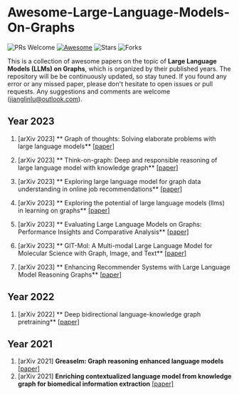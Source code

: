 # Awesome-Large-Language-Models-On-Graphs
 
 ![PRs Welcome](https://img.shields.io/badge/PRs-Welcome-green)  [![Awesome](https://awesome.re/badge.svg)](https://awesome.re) ![Stars](https://img.shields.io/github/stars/Jianglin954/awesome-large-language-models-on-graphs?color=yellow)  ![Forks](https://img.shields.io/github/forks/Jianglin954/awesome-large-language-models-on-graphs?color=blue&label=Fork)
 

 This is a collection of awesome papers on the topic of **Large Language Models (LLMs) on Graphs**, which is organized by their published years. The repository will be be continuously updated, so stay tuned. If you found any error or any missed paper, please don't hesitate to open issues or pull requests. Any suggestions and comments are welcome (jianglinlu@outlook.com).
 
 
## Year 2023

1. [arXiv 2023] ** Graph of thoughts: Solving elaborate problems with large language models** [[paper]](https://arxiv.org/abs/2308.09687)

1. [arXiv 2023] ** Think-on-graph: Deep and responsible reasoning of large language model with knowledge graph** [[paper]](https://arxiv.org/abs/2307.07697)

1. [arXiv 2023] ** Exploring large language model for graph data understanding in online job recommendations** [[paper]](https://arxiv.org/abs/2307.05722)

1. [arXiv 2023] ** Exploring the potential of large language models (llms) in learning on graphs** [[paper]](https://arxiv.org/abs/2307.03393)

1. [arXiv 2023] ** Evaluating Large Language Models on Graphs: Performance Insights and Comparative Analysis** [[paper]](https://arxiv.org/abs/2308.11224)

1. [arXiv 2023] ** GIT-Mol: A Multi-modal Large Language Model for Molecular Science with Graph, Image, and Text** [[paper]](https://arxiv.org/abs/2308.06911)

1. [arXiv 2023] ** Enhancing Recommender Systems with Large Language Model Reasoning Graphs** [[paper]](https://arxiv.org/abs/2308.10835)



## Year 2022


1. [arXiv 2022] ** Deep bidirectional language-knowledge graph pretraining** [[paper]](https://proceedings.neurips.cc/paper_files/paper/2022/hash/f224f056694bcfe465c5d84579785761-Abstract-Conference.html)


## Year 2021

1. [arXiv 2021] **Greaselm: Graph reasoning enhanced language models** [[paper]](https://openreview.net/forum?id=41e9o6cQPj)
1. [arXiv 2021] **Enriching contextualized language model from knowledge graph for biomedical information extraction** [[paper]](https://academic.oup.com/bib/article-abstract/22/3/bbaa110/5854405)
